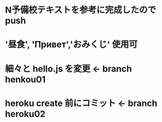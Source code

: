 # N予備校テキストを参考に完成したので push
# '昼食', 'Привет','おみくじ' 使用可
# 細々と hello.js を変更 ← branch henkou01
# heroku create 前にコミット ← branch heroku02
